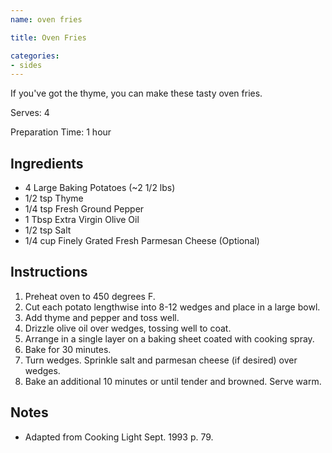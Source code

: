 ```yaml
---
name: oven fries

title: Oven Fries

categories:
- sides
---
```


If you've got the thyme, you can make these tasty oven fries.

Serves: 4

Preparation Time: 1 hour

## Ingredients
- 4        Large Baking Potatoes (~2 1/2 lbs)
- 1/2 tsp  Thyme
- 1/4 tsp  Fresh Ground Pepper
- 1 Tbsp   Extra Virgin Olive Oil
- 1/2 tsp  Salt
- 1/4 cup  Finely Grated Fresh Parmesan Cheese (Optional)

## Instructions
1. Preheat oven to 450 degrees F.
1. Cut each potato lengthwise into 8-12 wedges and place in a large bowl.
1. Add thyme and pepper and toss well.
1. Drizzle olive oil over wedges, tossing well to coat.
1. Arrange in a single layer on a baking sheet coated with cooking spray.
1. Bake for 30 minutes.
1. Turn wedges. Sprinkle salt and parmesan cheese (if desired) over wedges.
1. Bake an additional 10 minutes or until tender and browned. Serve warm.

## Notes
- Adapted from Cooking Light Sept. 1993 p. 79.
